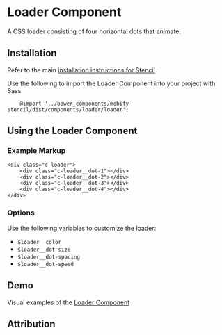 # Loader Component

A CSS loader consisting of four horizontal dots that animate.


## Installation

Refer to the main [installation instructions for Stencil](https://github.com/mobify/stencil#installation).

Use the following to import the Loader Component into your project with Sass:

```
    @import '../bower_components/mobify-stencil/dist/components/loader/loader';
```

## Using the Loader Component

### Example Markup

```
<div class="c-loader">
    <div class="c-loader__dot-1"></div>
    <div class="c-loader__dot-2"></div>
    <div class="c-loader__dot-3"></div>
    <div class="c-loader__dot-4"></div>
</div>
```

### Options

Use the following variables to customize the loader:

* `$loader__color`
* `$loader__dot-size`
* `$loader__dot-spacing`
* `$loader__dot-speed`


## Demo

<!-- Update the name and correct directory for the url -->

Visual examples of the [Loader Component](https://mobify.github.io/stencil/visual/components/loader/index.html)

## Attribution

<!-- Any attribution links go here. Remove this section if not needed. -->
